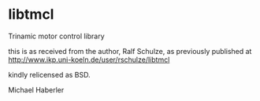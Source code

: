 # libtmcl
Trinamic motor control library

this is as received from the author, Ralf Schulze, as previously published at http://www.ikp.uni-koeln.de/user/rschulze/libtmcl

kindly relicensed as BSD.

Michael Haberler

